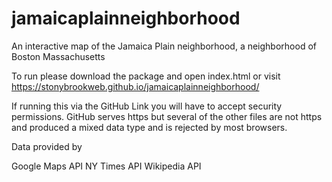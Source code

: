 # jamaicaplainneighborhood
An interactive map of the Jamaica Plain neighborhood, a neighborhood of Boston Massachusetts

To run please download the package and open index.html or visit https://stonybrookweb.github.io/jamaicaplainneighborhood/

If running this via the GitHub Link you will have to accept security permissions. GitHub serves https but several of the other files are not https and produced a mixed data type and is rejected by most browsers.

Data provided by

Google Maps API
NY Times API
Wikipedia API
